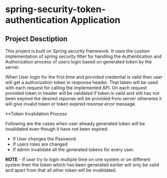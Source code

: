 # spring-security-token-authentication Application


## Project Desctiption

This project is built on Spring security framework. It uses the custom implementation of spring security filter for handling the Authentication and Authorization process of users login based on generated token by the server.

When User login for the first time and provided credential is valid then user will get a authorization token in response header. That taken will be used with each request for calling the implemented API. On each request provided token in header will be validated if token is valid and still has not been expired the desired reponse will be provided from server otherwise it will give invalid token or token expired resonse error message.



**Token Invalidation Process

Following are the cases when user already generated token will be invalidated even though it have not been expired.

* If User changes the Password
* If users roles are changed
* If admin invalidate all the generated tokens for every user.



**NOTE** - If user try to login multiple time on one system or on different system then the token which has been generated earlier will only be valid and apart from that all other token will be invalidated.
